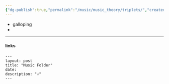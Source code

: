 ```yaml
---
{"dg-publish":true,"permalink":"/music/music_theory/triplets/","created":"2024-02-29T22:19:56.405-06:00","updated":"2024-03-01T00:21:15.000-06:00"}
---
```



- galloping
- 

---
#### links

<div class="transclusion internal-embed is-loaded"><div class="markdown-embed">



```
---
layout: post
title: "Music Folder"
date: 
description: "🎶"
---
```



</div></div>
